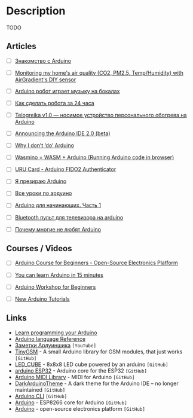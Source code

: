 # Description

TODO


## Articles

- [ ] [Знакомство с Arduino](https://habr.com/ru/post/30100/)
- [ ] [Monitoring my home's air quality (CO2, PM2.5, Temp/Humidity) with AirGradient's DIY sensor](https://www.jeffgeerling.com/blog/2021/airgradient-diy-air-quality-monitor-co2-pm25)
- [ ] [Arduino робот играет музыку на бокалах](https://habr.com/ru/post/590335/)
- [ ] [Как сделать робота за 24 часа](https://habr.com/ru/post/224171/)
- [ ] [Telogreika v1.0 — носимое устройство персонального обогрева на Arduino](https://habr.com/ru/post/517526/)
- [ ] [Announcing the Arduino IDE 2.0 (beta)](https://blog.arduino.cc/2021/03/01/announcing-the-arduino-ide-2-0-beta/)
- [ ] [Why I don’t ‘do’ Arduino](http://www.mattmillman.com/why-i-dont-do-arduino/)
- [ ] [Wasmino = WASM + Arduino (Running Arduino code in browser)](https://blog.yifangu.com/2020/12/30/wasmino-wasm-arduino-running-arduino-code-in-browser/)
- [ ] [URU Card - Arduino FIDO2 Authenticator](https://en.ovcharov.me/2020/06/29/uru-card-arduino-fido2-authenticator/)
- [ ] [Я презираю Arduino](https://habr.com/ru/post/146489/)
- [ ] [Все уроки по ардуино](https://habr.com/ru/post/357908/)
- [ ] [Arduino для начинающих. Часть 1](https://habr.com/ru/post/352806/)
- [ ] [Bluetooth пульт для телевизора на arduino](https://habr.com/ru/post/253471/)
- [ ] [Почему многие не любят Arduino](https://habr.com/ru/post/254163/)


## Courses / Videos

- [ ] [Arduino Course for Beginners - Open-Source Electronics Platform](https://youtu.be/zJ-LqeX_fLU)
- [ ] [You can learn Arduino in 15 minutes](https://youtu.be/nL34zDTPkcs)
- [ ] [Arduino Workshop for Beginners](https://youtube.com/playlist?list=PLPK2l9Knytg5s2dk8V09thBmNl2g5pRSr)
- [ ] [New Arduino Tutorials](https://youtube.com/playlist?list=PLGs0VKk2DiYw-L-RibttcvK-WBZm8WLEP)


## Links

- [Learn programming your Arduino](https://arduino-tutorials.net/)
- [Arduino language Reference](https://www.arduino.cc/reference/en/)
- [Заметки Ардуинщика](https://www.youtube.com/channel/UC4axiS76D784-ofoTdo5zOA) `[YouTube]`
- [TinyGSM](https://github.com/vshymanskyy/TinyGSM) - A small Arduino library for GSM modules, that just works `[GitHub]`
- [LED_CUBE](https://github.com/itsharryle/LED_CUBE) - 8x8x8 LED cube powered by an arduino `[GitHub]`
- [arduino ESP32](https://github.com/espressif/arduino-esp32) - Arduino core for the ESP32 `[GitHub]`
- [Arduino MIDI Library](https://github.com/FortySevenEffects/arduino_midi_library) - MIDI for Arduino `[GitHub]`
- [DarkArduinoTheme](https://github.com/jeffThompson/DarkArduinoTheme) - A dark theme for the Arduino IDE – no longer maintained `[GitHub]`
- [Arduino CLI](https://github.com/arduino/arduino-cli) `[GitHub]`
- [Arduino](https://github.com/esp8266/Arduino) - ESP8266 core for Arduino `[GitHub]`
- [Arduino](https://github.com/arduino/Arduino) - open-source electronics platform `[GitHub]`
